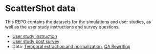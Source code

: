 # ScatterShot data

This REPO contains the datasets for the simulations and user studies, as well as the user study instructions and survey questions.

- [User study instruction](./user_study_full_instruction.html)
- [User study post survey](https://github.com/tongshuangwu/scattershot-data/blob/master/post-study-survey.pdf)
- Data: [Temporal extraction and normalization](https://github.com/tongshuangwu/scattershot-data/blob/master/temporal.json), [QA Rewriting](https://github.com/tongshuangwu/scattershot-data/blob/master/qa.json)
